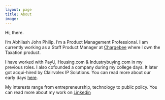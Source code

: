```yaml
---
layout: page
title: About
image:
---
```


 Hi, there.

 I’m Abhilash John Philip. I’m a Product Management Professional. I am currently working as a Staff Product Manager at <a href="http://chargebee.com/" target="_blank">Chargebee</a> where I own the Taxation product. 
 
 I have worked with  PayU, Housing.com & Industrybuying.com in my previous roles. I also cofounded a company during my college days. It later got acqui-hired by Clairvolex IP Solutions. You can read more about our early days [here](https://onstrangertides.blog/2017/09/28/startup-diaries-hedcet/).

 My interests range from entrepreneurship, technology to public policy. You can read more about my work on [Linkedin](https://www.linkedin.com/in/abhilashjohnphilip)
